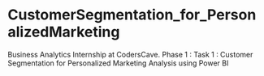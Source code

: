# CustomerSegmentation_for_PersonalizedMarketing
Business Analytics Internship at CodersCave. Phase 1 : Task 1 : Customer Segmentation for Personalized Marketing Analysis using Power BI
